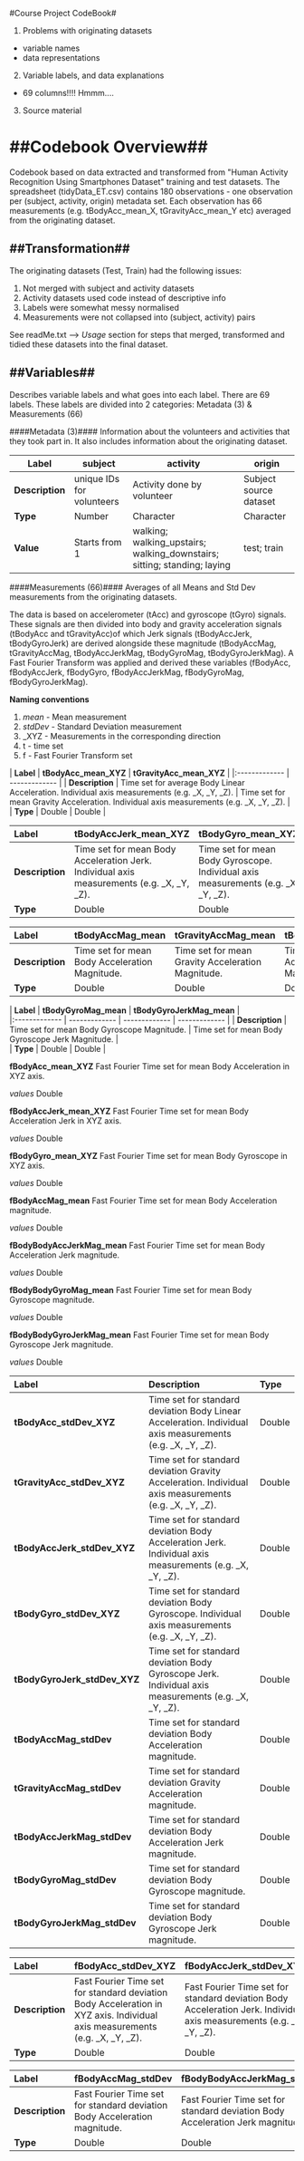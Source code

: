 #Course Project CodeBook#

1. Problems with originating datasets 
 - variable names 
 - data representations 
 
 2. Variable labels, and data explanations 
 - 69 columns!!!! Hmmm....
 
 3. Source material

##Codebook Overview##
==========================================
Codebook based on data extracted and transformed from "Human Activity Recognition Using Smartphones Dataset" training and test datasets.
The spreadsheet (tidyData_ET.csv) contains 180 observations - one observation per (subject, activity, origin) metadata set.
Each observation has 66 measurements (e.g. tBodyAcc_mean_X, tGravityAcc_mean_Y etc) averaged from the originating dataset. 

##Transformation##
---
The originating datasets (Test, Train) had the following issues:
1. Not merged with subject and activity datasets
2. Activity datasets used code instead of descriptive info
3. Labels were somewhat messy normalised 
4. Measurements were not collapsed into (subject, activity) pairs

See readMe.txt	--> *Usage* section for steps that merged, transformed and tidied these datasets into the final dataset.

##Variables##
---
Describes variable labels and what goes into each label. There are 69 labels. 
These labels are divided into 2 categories: Metadata (3) & Measurements (66) 

####Metadata (3)####
Information about the volunteers and activities that they took part in. It also includes information about the originating dataset. 

| Label | **subject**  | **activity** | **origin** |
| ------------- | ------------- | ------------- | ------------- |
| **Description** | unique IDs for volunteers   | Activity done by volunteer | Subject source dataset | 
| **Type** | Number | Character | Character | 
| **Value** | Starts from 1   | walking; walking_upstairs; walking_downstairs; sitting; standing; laying  | test; train | 



####Measurements (66)####
Averages of all Means and Std Dev measurements from the originating datasets. 

The data is based on accelerometer (tAcc) and gyroscope (tGyro) signals. These signals are then divided into body and gravity acceleration signals (tBodyAcc and tGravityAcc)of which Jerk signals (tBodyAccJerk, tBodyGyroJerk) are derived alongside these magnitude (tBodyAccMag, tGravityAccMag, tBodyAccJerkMag, tBodyGyroMag, tBodyGyroJerkMag). A Fast Fourier Transform was applied and derived these variables (fBodyAcc, fBodyAccJerk, fBodyGyro, fBodyAccJerkMag, fBodyGyroMag, fBodyGyroJerkMag).

**Naming conventions** 

1. _mean_ - Mean measurement
2. _stdDev_ - Standard Deviation measurement
3. _XYZ - Measurements in the corresponding direction
4. t - time set
5. f - Fast Fourier Transform set 

| **Label** | **tBodyAcc_mean_XYZ**  | **tGravityAcc_mean_XYZ** | 
|:------------- | ------------- |
| **Description** | Time set for average Body Linear Acceleration. Individual axis measurements (e.g. _X, _Y, _Z).  | Time set for mean Gravity Acceleration. Individual axis measurements (e.g. _X, _Y, _Z). |   
| **Type** | Double | Double | 


| **Label** | **tBodyAccJerk_mean_XYZ**  | **tBodyGyro_mean_XYZ** | **tBodyGyroJerk_mean_XYZ** |
|:------------- | ------------- | ------------- | ------------- |
| **Description** | Time set for mean Body Acceleration Jerk. Individual axis measurements (e.g. _X, _Y, _Z).  | Time set for mean Body Gyroscope. Individual axis measurements (e.g. _X, _Y, _Z). | Time set for mean Body Gyroscope Jerk. Individual axis measurements (e.g. _X, _Y, _Z). | 
| **Type** | Double | Double | Double | 


| **Label** | **tBodyAccMag_mean**  | **tGravityAccMag_mean** | **tBodyAccJerkMag_mean** |
|:------------- | ------------- | ------------- | ------------- |
| **Description** | Time set for mean Body Acceleration Magnitude.  | Time set for mean Gravity Acceleration Magnitude.  | Time set for mean Body Acceleration Jerk Magnitude. | 
| **Type** | Double | Double | Double | 

| **Label** | **tBodyGyroMag_mean**  | **tBodyGyroJerkMag_mean** |  
|:------------- | ------------- | ------------- | ------------- | 
| **Description** | Time set for mean Body Gyroscope Magnitude.  | Time set for mean Body Gyroscope Jerk Magnitude.  |  
| **Type** | Double | Double | 




**fBodyAcc_mean_XYZ**
Fast Fourier Time set for mean Body Acceleration in XYZ axis.

*values*
Double 

**fBodyAccJerk_mean_XYZ**
Fast Fourier Time set for mean Body Acceleration Jerk in XYZ axis.

*values*
Double 

**fBodyGyro_mean_XYZ**
Fast Fourier Time set for mean Body Gyroscope in XYZ axis.

*values*
Double 

**fBodyAccMag_mean**
Fast Fourier Time set for mean Body Acceleration magnitude.

*values*
Double 

**fBodyBodyAccJerkMag_mean**
Fast Fourier Time set for mean Body Acceleration Jerk magnitude.

*values*
Double 

**fBodyBodyGyroMag_mean**
Fast Fourier Time set for mean Body Gyroscope magnitude.

*values*
Double 

**fBodyBodyGyroJerkMag_mean**
Fast Fourier Time set for mean Body Gyroscope Jerk magnitude.

*values*
Double 


| **Label** | **Description** |  **Type** |
|:------------- | :------------- | :------------- | 
**tBodyAcc_stdDev_XYZ** | Time set for standard deviation Body Linear Acceleration. Individual axis measurements (e.g. _X, _Y, _Z). | Double |
**tGravityAcc_stdDev_XYZ** | Time set for standard deviation Gravity Acceleration. Individual axis measurements (e.g. _X, _Y, _Z). | Double | 
**tBodyAccJerk_stdDev_XYZ**  | Time set for standard deviation Body Acceleration Jerk. Individual axis measurements (e.g. _X, _Y, _Z).  | Double | 
**tBodyGyro_stdDev_XYZ** | Time set for standard deviation Body Gyroscope. Individual axis measurements (e.g. _X, _Y, _Z). | Double | 
**tBodyGyroJerk_stdDev_XYZ** | Time set for standard deviation Body Gyroscope Jerk. Individual axis measurements (e.g. _X, _Y, _Z). | Double | 
**tBodyAccMag_stdDev** | Time set for standard deviation Body Acceleration magnitude. |Double | 
**tGravityAccMag_stdDev** | Time set for standard deviation Gravity Acceleration magnitude.  | Double | 
**tBodyAccJerkMag_stdDev** | Time set for standard deviation Body Acceleration Jerk magnitude. |Double | 
**tBodyGyroMag_stdDev** | Time set for standard deviation Body Gyroscope magnitude. |Double | 
**tBodyGyroJerkMag_stdDev** | Time set for standard deviation Body Gyroscope Jerk magnitude. |Double | 

    


| **Label** | **fBodyAcc_stdDev_XYZ** | **fBodyAccJerk_stdDev_XYZ** | **fBodyGyro_stdDev_XYZ** |
|:------------- | ------------- | ------------- | ------------- |
| **Description** | Fast Fourier Time set for standard deviation Body Acceleration in XYZ axis. Individual axis measurements (e.g. _X, _Y, _Z).  | Fast Fourier Time set for standard deviation Body Acceleration Jerk. Individual axis measurements (e.g. _X, _Y, _Z).  | Fast Fourier Time set for standard deviation Body Gyroscope. Individual axis measurements (e.g. _X, _Y, _Z). | 
| **Type** | Double | Double | Double | 


| **Label** | **fBodyAccMag_stdDev** | **fBodyBodyAccJerkMag_stdDev** | **fBodyBodyGyroMag_stdDev** | **fBodyBodyGyroJerkMag_stdDev** |  
|:------------- | ------------- | ------------- | ------------- | ------------- |
| **Description** | Fast Fourier Time set for standard deviation Body Acceleration magnitude.  | Fast Fourier Time set for standard deviation Body Acceleration Jerk magnitude. | Fast Fourier Time set for standard deviation Body Gyroscope magnitude. | Fast Fourier Time set for standard deviation Body Gyroscope Jerk magnitude. |  
| **Type** | Double | Double | Double | Double | 

